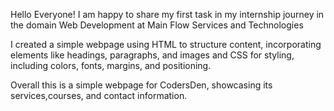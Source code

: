 Hello Everyone!
I am happy to share my first task in my internship journey in the domain Web Development at Main Flow Services and Technologies 

I created a simple webpage using 
HTML to structure content, incorporating elements like headings, paragraphs, and images and 
CSS for styling, including colors, fonts, margins, and positioning. 

Overall this is a simple webpage for CodersDen, showcasing its services,courses, and contact information.
